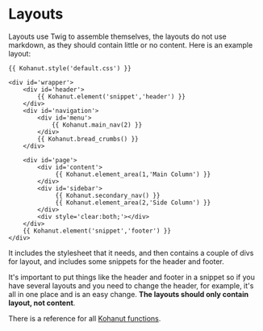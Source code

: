 # Layouts

Layouts use Twig to assemble themselves, the layouts do not use markdown, as they should contain little or no content.  Here is an example layout:

~~~
{{ Kohanut.style('default.css') }}

<div id='wrapper'>
	<div id='header'>
		{{ Kohanut.element('snippet','header') }}
	</div>
	<div id='navigation'>
		<div id='menu'>
			{{ Kohanut.main_nav(2) }}
		</div>
		{{ Kohanut.bread_crumbs() }}
	</div>
	
	<div id='page'>
		<div id='content'>
			 {{ Kohanut.element_area(1,'Main Column') }}
		</div>
		<div id='sidebar'>
			 {{ Kohanut.secondary_nav() }}
			 {{ Kohanut.element_area(2,'Side Column') }}
		</div>
		<div style='clear:both;'></div>
	</div>
	{{ Kohanut.element('snippet','footer') }}
</div>
~~~

It includes the stylesheet that it needs, and then contains a couple of divs for layout, and includes some snippets for the header and footer.

It's important to put things like the header and footer in a snippet so if you have several layouts and you need to change the header, for example, it's all in one place and is an easy change.  **The layouts should only contain layout, not content**.

There is a reference for all [Kohanut functions](using.kohanut).